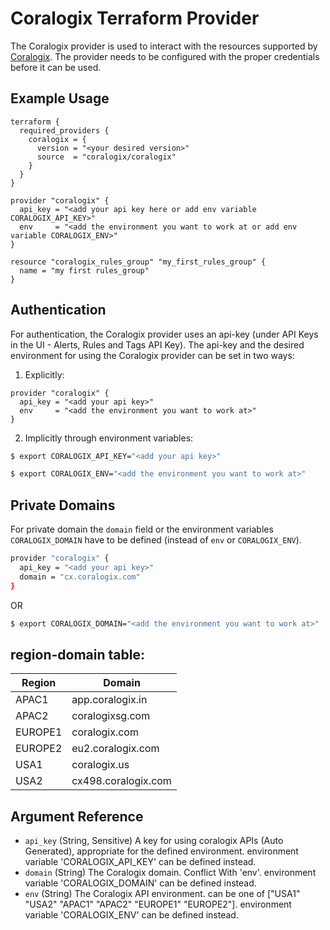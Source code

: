 
# Coralogix Terraform Provider

The Coralogix provider is used to interact with the resources supported by [Coralogix](https://coralogix.com/). The
provider needs to be configured with the proper credentials before it can be used.

## Example Usage

```hcl
terraform {
  required_providers {
    coralogix = {
      version = "<your desired version>"
      source  = "coralogix/coralogix"
    }
  }
}

provider "coralogix" {
  api_key = "<add your api key here or add env variable CORALOGIX_API_KEY>"
  env     = "<add the environment you want to work at or add env variable CORALOGIX_ENV>"
}

resource "coralogix_rules_group" "my_first_rules_group" {
  name = "my first rules_group"
}
```

<!-- schema generated by tfplugindocs -->

## Authentication
For authentication, the Coralogix provider uses an api-key (under API Keys in the UI - Alerts, Rules and Tags API Key).
The api-key and the desired environment for using the Coralogix provider can be set in two ways:

1. Explicitly:

```hcl
provider "coralogix" {
  api_key = "<add your api key>"
  env     = "<add the environment you want to work at>"
}
```

2. Implicitly through environment variables:

```sh
$ export CORALOGIX_API_KEY="<add your api key>"
```

```sh
$ export CORALOGIX_ENV="<add the environment you want to work at>" 
```  

## Private Domains

For private domain the `domain` field or the environment variables `CORALOGIX_DOMAIN` have to be defined (instead
of `env` or `CORALOGIX_ENV`).

```sh
provider "coralogix" {
  api_key = "<add your api key>"
  domain = "cx.coralogix.com"
}
```

OR

```sh
$ export CORALOGIX_DOMAIN="<add the environment you want to work at>" 
```

## region-domain table:

| Region  | Domain              |
|---------|---------------------|
| APAC1   | app.coralogix.in    |
| APAC2   | coralogixsg.com     |
| EUROPE1 | coralogix.com       |
| EUROPE2 | eu2.coralogix.com   |
| USA1    | coralogix.us        |
| USA2    | cx498.coralogix.com |


## Argument Reference

- `api_key` (String, Sensitive) A key for using coralogix APIs (Auto Generated), appropriate for the defined
  environment. environment variable 'CORALOGIX_API_KEY' can be defined instead.
- `domain` (String) The Coralogix domain. Conflict With 'env'. environment variable 'CORALOGIX_DOMAIN' can be defined
  instead.
- `env` (String) The Coralogix API environment. can be one of ["USA1" "USA2" "APAC1" "APAC2" "EUROPE1" "EUROPE2"]. environment
  variable 'CORALOGIX_ENV' can be defined instead.